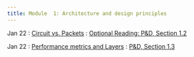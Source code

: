 ```yaml
---
title: Module  1: Architecture and design principles
---
```


Jan 22
: [Circuit vs. Packets]()
  : [Optional Reading: P&D, Section 1.2	]()


Jan 22
: [Performance metrics and Layers]()
  : [P&D, Section 1.3]()
